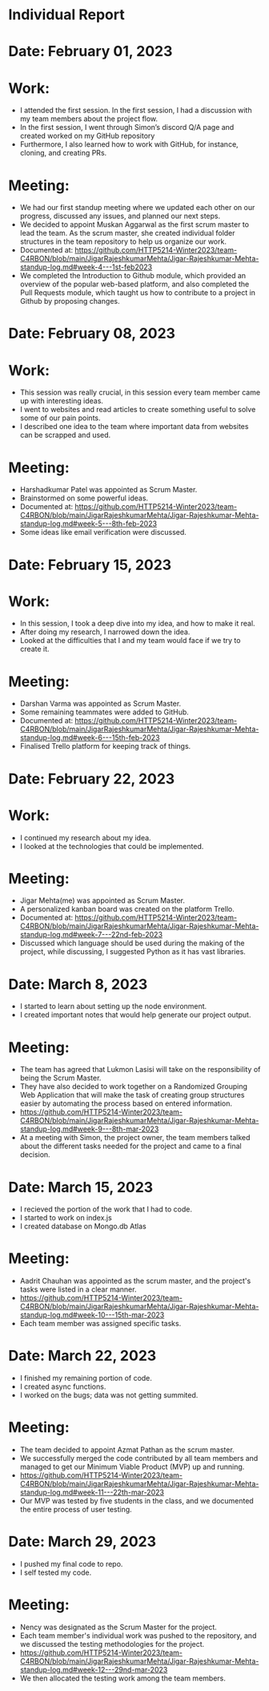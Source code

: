 # Individual Report

# Date: February 01, 2023

# Work:

- I attended the first session. In the first session, I had a discussion with my team members about the project flow.
- In the first session, I went through Simon’s discord Q/A page and created worked on my GitHub repository
- Furthermore, I also learned how to work with GitHub, for instance, cloning, and creating PRs.

# Meeting:

- We had our first standup meeting where we updated each other on our progress, discussed any issues, and planned our next steps.
- We decided to appoint Muskan Aggarwal as the first scrum master to lead the team. As the scrum master, she created individual folder structures in the team repository to help us organize our work.
- Documented at: https://github.com/HTTP5214-Winter2023/team-C4RBON/blob/main/JigarRajeshkumarMehta/Jigar-Rajeshkumar-Mehta-standup-log.md#week-4---1st-feb2023
- We completed the Introduction to Github module, which provided an overview of the popular web-based platform, and also completed the Pull Requests module, which taught us how to contribute to a project in Github by proposing changes.

# Date: February 08, 2023

# Work:

- This session was really crucial, in this session every team member came up with interesting ideas.
- I went to websites and read articles to create something useful to solve some of our pain points.
- I described one idea to the team where important data from websites can be scrapped and used.

# Meeting:

- Harshadkumar Patel was appointed as Scrum Master.
- Brainstormed on some powerful ideas.
- Documented at: https://github.com/HTTP5214-Winter2023/team-C4RBON/blob/main/JigarRajeshkumarMehta/Jigar-Rajeshkumar-Mehta-standup-log.md#week-5---8th-feb-2023
- Some ideas like email verification were discussed.

# Date: February 15, 2023

# Work:

- In this session, I took a deep dive into my idea, and how to make it real.
- After doing my research, I narrowed down the idea.
- Looked at the difficulties that I and my team would face if we try to create it.

# Meeting:

- Darshan Varma was appointed as Scrum Master.
- Some remaining teammates were added to GitHub.
- Documented at: https://github.com/HTTP5214-Winter2023/team-C4RBON/blob/main/JigarRajeshkumarMehta/Jigar-Rajeshkumar-Mehta-standup-log.md#week-6---15th-feb-2023
- Finalised Trello platform for keeping track of things.

# Date: February 22, 2023

# Work:

- I continued my research about my idea.
- I looked at the technologies that could be implemented.

# Meeting:

- Jigar Mehta(me) was appointed as Scrum Master.
- A personalized kanban board was created on the platform Trello.
- Documented at: https://github.com/HTTP5214-Winter2023/team-C4RBON/blob/main/JigarRajeshkumarMehta/Jigar-Rajeshkumar-Mehta-standup-log.md#week-7---22nd-feb-2023
- Discussed which language should be used during the making of the project, while discussing, I suggested Python as it has vast libraries.

# Date: March 8, 2023
- I started to learn about setting up the node environment.
- I created important notes that would help generate our project output.

# Meeting:

- The team has agreed that Lukmon Lasisi will take on the responsibility of being the Scrum Master.
- They have also decided to work together on a Randomized Grouping Web Application that will make the task of creating group structures easier by automating the process based on entered information.
- https://github.com/HTTP5214-Winter2023/team-C4RBON/blob/main/JigarRajeshkumarMehta/Jigar-Rajeshkumar-Mehta-standup-log.md#week-9---8th-mar-2023
- At a meeting with Simon, the project owner, the team members talked about the different tasks needed for the project and came to a final decision.

# Date: March 15, 2023

- I recieved the portion of the work that I had to code.
- I started to work on index.js
- I created database on Mongo.db Atlas

# Meeting:

- Aadrit Chauhan was appointed as the scrum master, and the project's tasks were listed in a clear manner.
- https://github.com/HTTP5214-Winter2023/team-C4RBON/blob/main/JigarRajeshkumarMehta/Jigar-Rajeshkumar-Mehta-standup-log.md#week-10---15th-mar-2023
- Each team member was assigned specific tasks.

# Date: March 22, 2023
- I finished my remaining portion of code.
- I created async functions.
- I worked on the bugs; data was not getting summited.

# Meeting:
- The team decided to appoint Azmat Pathan as the scrum master.
- We successfully merged the code contributed by all team members and managed to get our Minimum Viable Product (MVP) up and running.
- https://github.com/HTTP5214-Winter2023/team-C4RBON/blob/main/JigarRajeshkumarMehta/Jigar-Rajeshkumar-Mehta-standup-log.md#week-11---22th-mar-2023
- Our MVP was tested by five students in the class, and we documented the entire process of user testing.

# Date: March 29, 2023
- I pushed my final code to repo.
- I self tested my code.

# Meeting:

- Nency was designated as the Scrum Master for the project.
- Each team member's individual work was pushed to the repository, and we discussed the testing methodologies for the project.
- https://github.com/HTTP5214-Winter2023/team-C4RBON/blob/main/JigarRajeshkumarMehta/Jigar-Rajeshkumar-Mehta-standup-log.md#week-12---29nd-mar-2023
- We then allocated the testing work among the team members.

